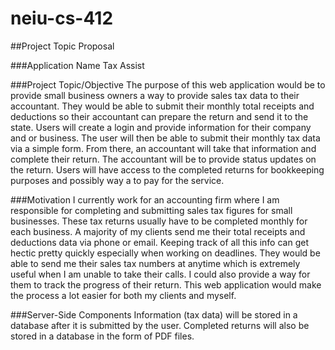 # neiu-cs-412
##Project Topic Proposal

###Application Name
Tax Assist

###Project Topic/Objective
The purpose of this web application would be to provide small business owners a way to provide sales tax data to their accountant.  They would be able to submit their monthly total receipts and deductions so their accountant can prepare the return and send it to the state.  Users will create a login and provide information for their company and or business.  The user will then be able to submit their monthly tax data via a simple form.  From there, an accountant will take that information and complete their return.  The accountant will be to provide status updates on the return.  Users will have access to the completed returns for bookkeeping purposes and possibly way a to pay for the service.

###Motivation
I currently work for an accounting firm where I am responsible for completing and submitting sales tax figures for small businesses.  These tax returns usually have to be completed monthly for each business.  A majority of my clients send me their total receipts and deductions data via phone or email.  Keeping track of all this info can get hectic pretty quickly especially when working on deadlines.  They would be able to send me their sales tax numbers at anytime which is extremely useful when I am unable to take their calls.  I could also provide a way for them to track the progress of their return.  This web application would make the process a lot easier for both my clients and myself.  

###Server-Side Components
Information (tax data) will be stored in a database after it is submitted by the user. Completed returns will also be stored in a database in the form of PDF files.